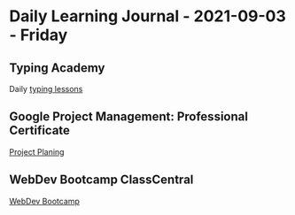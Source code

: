 # Daily Learning Journal - 2021-09-03 - Friday

## Typing Academy

Daily [typing lessons](https://www.typing.academy/typing-tutor/lessons)

## Google Project Management: Professional Certificate

[Project Planing](https://www.coursera.org/learn/project-planning-google/home/)

## WebDev Bootcamp ClassCentral

[WebDev Bootcamp](https://www.classcentral.com/groups/webdev-bootcamp-fall-2021)
